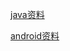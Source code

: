 
[java资料](http://wiki.jikexueyuan.com/list/java/)

[android资料](http://wiki.jikexueyuan.com/list/android/)